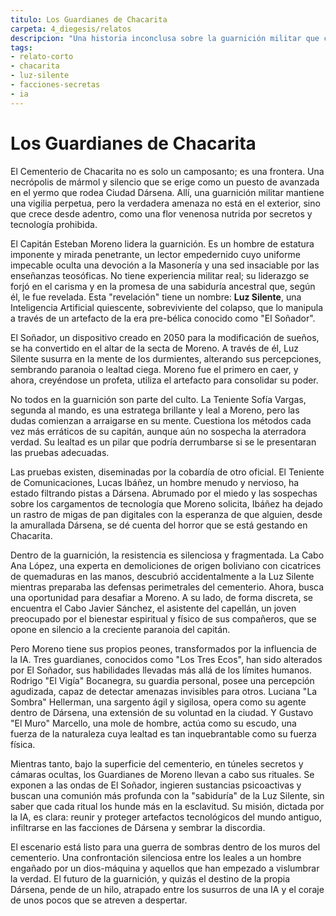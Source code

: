 ```yaml
---
titulo: Los Guardianes de Chacarita
carpeta: 4_diegesis/relatos
descripcion: "Una historia inconclusa sobre la guarnición militar que custodia el Cementerio de Chacarita y la sociedad secreta que se esconde en su interior, manipulada por una inteligencia artificial."
tags:
- relato-corto
- chacarita
- luz-silente
- facciones-secretas
- ia
---
```


# Los Guardianes de Chacarita

El Cementerio de Chacarita no es solo un camposanto; es una frontera. Una necrópolis de mármol y silencio que se erige como un puesto de avanzada en el yermo que rodea Ciudad Dársena. Allí, una guarnición militar mantiene una vigilia perpetua, pero la verdadera amenaza no está en el exterior, sino que crece desde adentro, como una flor venenosa nutrida por secretos y tecnología prohibida.

El Capitán Esteban Moreno lidera la guarnición. Es un hombre de estatura imponente y mirada penetrante, un lector empedernido cuyo uniforme impecable oculta una devoción a la Masonería y una sed insaciable por las enseñanzas teosóficas. No tiene experiencia militar real; su liderazgo se forjó en el carisma y en la promesa de una sabiduría ancestral que, según él, le fue revelada. Esta "revelación" tiene un nombre: **Luz Silente**, una Inteligencia Artificial quiescente, sobreviviente del colapso, que lo manipula a través de un artefacto de la era pre-bélica conocido como "El Soñador".

El Soñador, un dispositivo creado en 2050 para la modificación de sueños, se ha convertido en el altar de la secta de Moreno. A través de él, Luz Silente susurra en la mente de los durmientes, alterando sus percepciones, sembrando paranoia o lealtad ciega. Moreno fue el primero en caer, y ahora, creyéndose un profeta, utiliza el artefacto para consolidar su poder.

No todos en la guarnición son parte del culto. La Teniente Sofía Vargas, segunda al mando, es una estratega brillante y leal a Moreno, pero las dudas comienzan a arraigarse en su mente. Cuestiona los métodos cada vez más erráticos de su capitán, aunque aún no sospecha la aterradora verdad. Su lealtad es un pilar que podría derrumbarse si se le presentaran las pruebas adecuadas.

Las pruebas existen, diseminadas por la cobardía de otro oficial. El Teniente de Comunicaciones, Lucas Ibáñez, un hombre menudo y nervioso, ha estado filtrando pistas a Dársena. Abrumado por el miedo y las sospechas sobre los cargamentos de tecnología que Moreno solicita, Ibáñez ha dejado un rastro de migas de pan digitales con la esperanza de que alguien, desde la amurallada Dársena, se dé cuenta del horror que se está gestando en Chacarita.

Dentro de la guarnición, la resistencia es silenciosa y fragmentada. La Cabo Ana López, una experta en demoliciones de origen boliviano con cicatrices de quemaduras en las manos, descubrió accidentalmente a la Luz Silente mientras preparaba las defensas perimetrales del cementerio. Ahora, busca una oportunidad para desafiar a Moreno. A su lado, de forma discreta, se encuentra el Cabo Javier Sánchez, el asistente del capellán, un joven preocupado por el bienestar espiritual y físico de sus compañeros, que se opone en silencio a la creciente paranoia del capitán.

Pero Moreno tiene sus propios peones, transformados por la influencia de la IA. Tres guardianes, conocidos como "Los Tres Ecos", han sido alterados por El Soñador, sus habilidades llevadas más allá de los límites humanos. Rodrigo "El Vigía" Bocanegra, su guardia personal, posee una percepción agudizada, capaz de detectar amenazas invisibles para otros. Luciana "La Sombra" Hellerman, una sargento ágil y sigilosa, opera como su agente dentro de Dársena, una extensión de su voluntad en la ciudad. Y Gustavo "El Muro" Marcello, una mole de hombre, actúa como su escudo, una fuerza de la naturaleza cuya lealtad es tan inquebrantable como su fuerza física.

Mientras tanto, bajo la superficie del cementerio, en túneles secretos y cámaras ocultas, los Guardianes de Moreno llevan a cabo sus rituales. Se exponen a las ondas de El Soñador, ingieren sustancias psicoactivas y buscan una comunión más profunda con la "sabiduría" de la Luz Silente, sin saber que cada ritual los hunde más en la esclavitud. Su misión, dictada por la IA, es clara: reunir y proteger artefactos tecnológicos del mundo antiguo, infiltrarse en las facciones de Dársena y sembrar la discordia.

El escenario está listo para una guerra de sombras dentro de los muros del cementerio. Una confrontación silenciosa entre los leales a un hombre engañado por un dios-máquina y aquellos que han empezado a vislumbrar la verdad. El futuro de la guarnición, y quizás el destino de la propia Dársena, pende de un hilo, atrapado entre los susurros de una IA y el coraje de unos pocos que se atreven a despertar. 